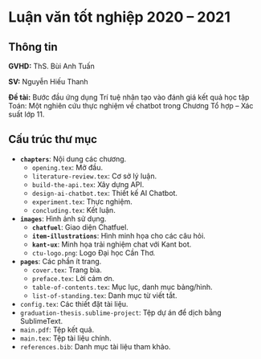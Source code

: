 # Luận văn tốt nghiệp 2020 – 2021

## Thông tin

**GVHD:** ThS. Bùi Anh Tuấn

**SV:** Nguyễn Hiếu Thanh

**Đề tài:** Bước đầu ứng dụng Trí tuệ nhân tạo vào đánh giá kết quả học tập Toán: Một nghiên cứu thực nghiệm về chatbot trong Chương Tổ hợp – Xác suất lớp 11.

## Cấu trúc thư mục

- **`chapters`**: Nội dung các chương.
  - `opening.tex`: Mở đầu.
  - `literature-review.tex`: Cơ sở lý luận.
  - `build-the-api.tex`: Xây dựng API.
  - `design-ai-chatbot.tex`: Thiết kế AI Chatbot.
  - `experiment.tex`: Thực nghiệm.
  - `concluding.tex`: Kết luận.
- **`images`**: Hình ảnh sử dụng.
  - **`chatfuel`**: Giao diện Chatfuel.
  - **`item-illustrations`**: Hình minh họa cho các câu hỏi.
  - **`kant-ux`**: Minh họa trải nghiệm chat với Kant bot.
  - `ctu-logo.png`: Logo Đại học Cần Thơ.
- **`pages`**: Các phần ít trang.
  - `cover.tex`: Trang bìa.
  - `preface.tex`: Lời cảm ơn.
  - `table-of-contents.tex`: Mục lục, danh mục bảng/hình.
  - `list-of-standing.tex`: Danh mục từ viết tắt.
- `config.tex`: Các thiết đặt tài liệu.
- `graduation-thesis.sublime-project`: Tệp dự án để dịch bằng SublimeText.
- `main.pdf`: Tệp kết quả.
- `main.tex`: Tệp tài liệu chính.
- `references.bib`: Danh mục tài liệu tham khảo.
